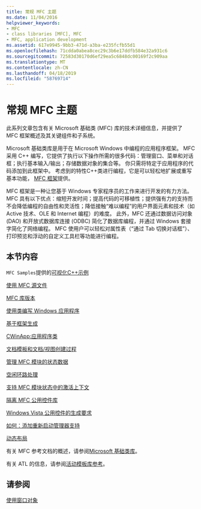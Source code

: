 ```yaml
---
title: 常规 MFC 主题
ms.date: 11/04/2016
helpviewer_keywords:
- MFC
- class libraries [MFC], MFC
- MFC, application development
ms.assetid: 617e9945-9bb3-471d-a3ba-e235fcfb55d1
ms.openlocfilehash: 71cdda0abea8cec29c3b6e17ddfb584e32a931c6
ms.sourcegitcommit: 72583d30170d6ef29ea5c6848dc00169f2c909aa
ms.translationtype: MT
ms.contentlocale: zh-CN
ms.lasthandoff: 04/18/2019
ms.locfileid: "58769714"
---
```

# <a name="general-mfc-topics"></a>常规 MFC 主题

此系列文章包含有关 Microsoft 基础类 (MFC) 库的技术详细信息，并提供了 MFC 框架概述及其关键组件和子系统。

Microsoft 基础类库是用于在 Microsoft Windows 中编程的应用程序框架。 MFC 采用 C++ 编写，它提供了执行以下操作所需的很多代码：管理窗口、菜单和对话框；执行基本输入/输出；存储数据对象的集合等。 你只需将特定于应用程序的代码添加到此框架中。 考虑到的特性C++类进行编程，它是可以轻松地扩展或重写基本功能， [MFC 框架](../mfc/framework-mfc.md)提供。

MFC 框架是一种让您基于 Windows 专家程序员的工作来进行开发的有力方法。 MFC 具有以下优点：缩短开发时间；提高代码的可移植性；提供强有力的支持而不会降低编程的自由性和灵活性；降低接触“难以编程”的用户界面元素和技术（如 Active 技术、OLE 和 Internet 编程）的难度。 此外，MFC 还通过数据访问对象 (DAO) 和开放式数据库连接 (ODBC) 简化了数据库编程，并通过 Windows 套接字简化了网络编程。 MFC 使用户可以轻松对属性表（“通过 Tab 切换对话框”）、打印预览和浮动的自定义工具栏等功能进行编程。

## <a name="in-this-section"></a>本节内容

`MFC Samples`提供的[可视化C++示例](../overview/visual-cpp-samples.md)

[使用 MFC 源文件](../mfc/using-the-mfc-source-files.md)

[MFC 库版本](../mfc/mfc-library-versions.md)

[使用类编写 Windows 应用程序](../mfc/using-the-classes-to-write-applications-for-windows.md)

[基于框架生成](../mfc/building-on-the-framework.md)

[CWinApp:应用程序类](../mfc/cwinapp-the-application-class.md)

[文档模板和文档/视图创建过程](../mfc/document-templates-and-the-document-view-creation-process.md)

[管理 MFC 模块的状态数据](../mfc/managing-the-state-data-of-mfc-modules.md)

[空闲环路处理](../mfc/idle-loop-processing.md)

[支持 MFC 模块状态中的激活上下文](../mfc/support-for-activation-contexts-in-the-mfc-module-state.md)

[隔离 MFC 公用控件库](../mfc/isolation-of-the-mfc-common-controls-library.md)

[Windows Vista 公用控件的生成要求](../mfc/build-requirements-for-windows-vista-common-controls.md)

[如何：添加重新启动管理器支持](../mfc/how-to-add-restart-manager-support.md)

[动态布局](../mfc/dynamic-layout.md)

有关 MFC 参考文档的概述，请参阅[Microsoft 基础类库](../mfc/mfc-desktop-applications.md)。

有关 ATL 的信息，请参阅[活动模板库参考](../atl/atl-class-overview.md)。

## <a name="see-also"></a>请参阅

[使用窗口对象](../mfc/working-with-window-objects.md)
